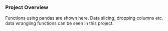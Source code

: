 ### Project Overview

 Functions using pandas are shown here. Data slicing, dropping columns etc. data wrangling functions can be seen in this project.


